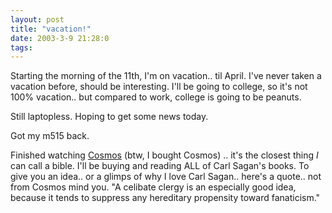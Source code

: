 ```yaml
---
layout: post
title: "vacation!"
date: 2003-3-9 21:28:0
tags: 
---
```


Starting the morning of the 11th, I'm on vacation.. til April. I've never taken a vacation before, should be interesting. I'll be going to college, so it's not 100% vacation.. but compared to work, college is going to be peanuts.





Still laptopless. Hoping to get some news today.





Got my m515 back.





Finished watching [Cosmos][1] (btw, I bought Cosmos) .. it's the closest thing *I* can call a bible. I'll be buying and reading ALL of Carl Sagan's books. To give you an idea.. or a glimps of why I love Carl Sagan.. here's a quote.. not from Cosmos mind you. "A celibate clergy is an especially good idea, because it tends to suppress any hereditary propensity toward fanaticism."






   [1]: http://us.imdb.com/Title?0081846
